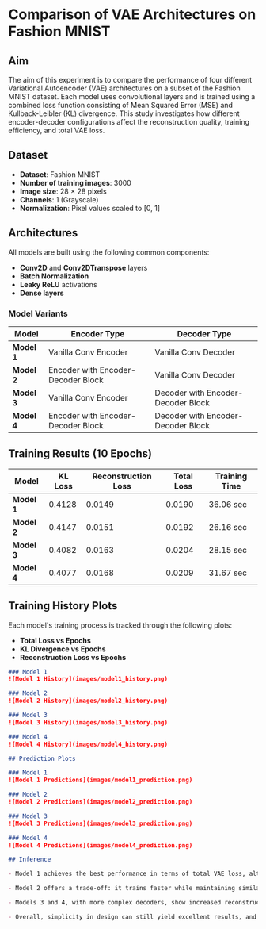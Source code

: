 # Comparison of VAE Architectures on Fashion MNIST

## Aim
The aim of this experiment is to compare the performance of four different Variational Autoencoder (VAE) architectures on a subset of the Fashion MNIST dataset. Each model uses convolutional layers and is trained using a combined loss function consisting of Mean Squared Error (MSE) and Kullback-Leibler (KL) divergence. This study investigates how different encoder-decoder configurations affect the reconstruction quality, training efficiency, and total VAE loss.


## Dataset

- **Dataset**: Fashion MNIST
- **Number of training images**: 3000
- **Image size**: 28 × 28 pixels
- **Channels**: 1 (Grayscale)
- **Normalization**: Pixel values scaled to [0, 1]


## Architectures

All models are built using the following common components:
- **Conv2D** and **Conv2DTranspose** layers
- **Batch Normalization**
- **Leaky ReLU** activations
- **Dense layers**

### Model Variants

| Model | Encoder Type | Decoder Type |
|-------|--------------|--------------|
| **Model 1** | Vanilla Conv Encoder | Vanilla Conv Decoder |
| **Model 2** | Encoder with Encoder-Decoder Block | Vanilla Conv Decoder |
| **Model 3** | Vanilla Conv Encoder | Decoder with Encoder-Decoder Block |
| **Model 4** | Encoder with Encoder-Decoder Block | Decoder with Encoder-Decoder Block |


## Training Results (10 Epochs)

| Model | KL Loss | Reconstruction Loss | Total Loss | Training Time |
|-------|---------|---------------------|------------|----------------|
| **Model 1** | 0.4128 | 0.0149 | 0.0190 | 36.06 sec |
| **Model 2** | 0.4147 | 0.0151 | 0.0192 | 26.16 sec |
| **Model 3** | 0.4082 | 0.0163 | 0.0204 | 28.15 sec |
| **Model 4** | 0.4077 | 0.0168 | 0.0209 | 31.67 sec |


## Training History Plots

Each model's training process is tracked through the following plots:

- **Total Loss vs Epochs**
- **KL Divergence vs Epochs**
- **Reconstruction Loss vs Epochs**


```markdown
### Model 1
![Model 1 History](images/model1_history.png)

### Model 2
![Model 2 History](images/model2_history.png)

### Model 3
![Model 3 History](images/model3_history.png)

### Model 4
![Model 4 History](images/model4_history.png)

## Prediction Plots

### Model 1
![Model 1 Predictions](images/model1_prediction.png)

### Model 2
![Model 2 Predictions](images/model2_prediction.png)

### Model 3
![Model 3 Predictions](images/model3_prediction.png)

### Model 4
![Model 4 Predictions](images/model4_prediction.png)

## Inference

- Model 1 achieves the best performance in terms of total VAE loss, although it takes slightly more time to train than Model 2.

- Model 2 offers a trade-off: it trains faster while maintaining similar performance, making it a viable alternative to a vanilla VAE.

- Models 3 and 4, with more complex decoders, show increased reconstruction loss. This indicates that architectural complexity does not always translate to better performance—especially on simpler datasets like Fashion MNIST.

- Overall, simplicity in design can still yield excellent results, and thoughtful enhancements can balance performance and efficiency.